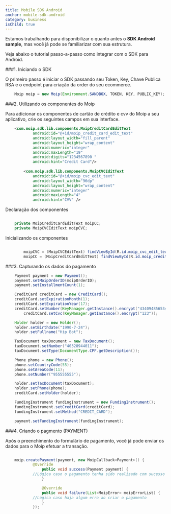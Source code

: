 ```yaml
---
title: Mobile SDK Android
anchor: mobile-sdk-android
category: business
isChild: true
---
```

Estamos trabalhando para disponibilizar o quanto antes o **SDK Android sample**, mas você já pode se familiarizar com sua estrutura.

Veja abaixo o tutorial passo-a-passo como integrar com o SDK para Android.

###1. Iniciando o SDK

O primeiro passo é iniciar o SDK passando seu Token, Key, Chave Publica RSA e o endpoint para criação da order do seu ecommerce.

```java
	Moip moip = new Moip(Environment.SANDBOX, TOKEN, KEY, PUBLIC_KEY);
```

###2. Utilizando os componentes do Moip

Para adicionar os componentes de cartão de crédito e cvv do Moip a seu aplicativo, crie os seguintes campos em sua interface.
```xml
	<com.moip.sdk.lib.components.MoipCreditCardEditText
            android:id="@+id/moip_credit_card_edit_text"
            android:layout_width="fill_parent"
            android:layout_height="wrap_content"
            android:numeric="integer"
            android:maxLength="19"
            android:digits="1234567890 "
            android:hint="Credit Card"/>
            
        <com.moip.sdk.lib.components.MoipCVCEditText
            android:id="@+id/moip_cvc_edit_text"
            android:layout_width="96dp"
            android:layout_height="wrap_content"
            android:numeric="integer"
            android:maxLength="4"
            android:hint="CVV" />
```

Declaração dos componentes

```java

	private MoipCreditCardEditText moipCC;
	private MoipCVCEditText moipCVC;
```

Inicializando os componentes

```java

        moipCVC = (MoipCVCEditText) findViewById(R.id.moip_cvc_edit_text);
        moipCC = (MoipCreditCardEditText) findViewById(R.id.moip_credit_card_edit_text);
```


###3. Capturando os dados do pagamento

```java
	Payment payment = new Payment();
	payment.setMoipOrderID(moipOrderID);
	payment.setInstallmentCount(1);

	CreditCard creditCard = new CreditCard();
	creditCard.setExpirationMonth(1);
	creditCard.setExpirationYear(17);
	creditCard.setNumber(KeyManager.getInstance().encrypt("4340948565343648"));
        creditCard.setCvc(KeyManager.getInstance().encrypt("123"));

	Holder holder = new Holder();
	holder.setBirthdate("1990-7-24");
	holder.setFullname("Hip Bot");

	TaxDocument taxDocument = new TaxDocument();
	taxDocument.setNumber("40328944011");
	taxDocument.setType(DocumentType.CPF.getDescription());

	Phone phone = new Phone();
	phone.setCountryCode(55);
	phone.setAreaCode(11);
	phone.setNumber("955555555");

	holder.setTaxDocument(taxDocument);
	holder.setPhone(phone);
	creditCard.setHolder(holder);

	FundingInstrument fundingInstrument = new FundingInstrument();
	fundingInstrument.setCreditCard(creditCard);
	fundingInstrument.setMethod("CREDIT_CARD");

	payment.setFundingInstrument(fundingInstrument);
```

###4. Criando o pagmento (PAYMENT)

Após o preenchimento do formulário de pagamento, você já pode enviar os dados para o Moip efetuar a transação.

```java   

	moip.createPayment(payment, new MoipCallback<Payment>() {
        	@Override
                public void success(Payment payment) {
			//Lógica caso o pagamento tenha sido realizado com sucesso
                }

                @Override
                public void failure(List<MoipError> moipErrorList) {
			//Lógica caso haja algum erro ao criar o pagamento
                }
            });
```
